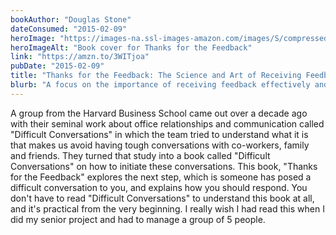 ```yaml
---
bookAuthor: "Douglas Stone"
dateConsumed: "2015-02-09"
heroImage: "https://images-na.ssl-images-amazon.com/images/S/compressed.photo.goodreads.com/books/1375064486i/18114120.jpg"
heroImageAlt: "Book cover for Thanks for the Feedback"
link: "https://amzn.to/3WITjoa"
pubDate: "2015-02-09"
title: "Thanks for the Feedback: The Science and Art of Receiving Feedback Well"
blurb: "A focus on the importance of receiving feedback effectively and provides practical strategies for dealing with different types of feedback."
---
```


A group from the Harvard Business School came out over a decade ago with their seminal work about office relationships and communication called "Difficult Conversations" in which the team tried to understand what it is that makes us avoid having tough conversations with co-workers, family and friends. They turned that study into a book called "Difficult Conversations" on how to initiate these conversations. This book, "Thanks for the Feedback" explores the next step, which is someone has posed a difficult conversation to you, and explains how you should respond. You don't have to read "Difficult Conversations" to understand this book at all, and it's practical from the very beginning. I really wish I had read this when I did my senior project and had to manage a group of 5 people.
